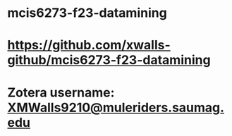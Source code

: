 # mcis6273-f23-datamining
# https://github.com/xwalls-github/mcis6273-f23-datamining
# Zotera username: XMWalls9210@muleriders.saumag.edu

